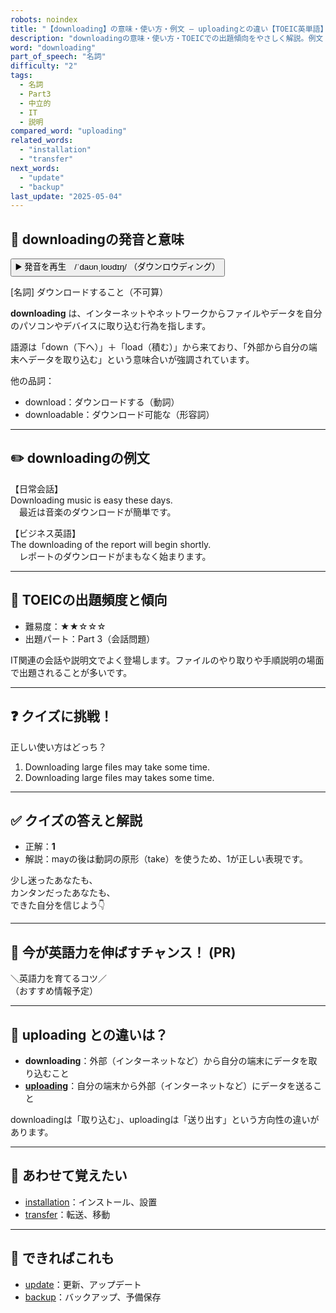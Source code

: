 ```yaml
---
robots: noindex
title: "【downloading】の意味・使い方・例文 ― uploadingとの違い【TOEIC英単語】"
description: "downloadingの意味・使い方・TOEICでの出題傾向をやさしく解説。例文・クイズ付きでuploadingとの違いもわかりやすく学べます。"
word: "downloading"
part_of_speech: "名詞"
difficulty: "2"
tags:
  - 名詞
  - Part3
  - 中立的
  - IT
  - 説明
compared_word: "uploading"
related_words:
  - "installation"
  - "transfer"
next_words:
  - "update"
  - "backup"
last_update: "2025-05-04"
---
```


## 🔰 downloadingの発音と意味

<button class="play-audio" onclick="playTTS('downloading')">
  <span class="play-audio-main">
    ▶️ 発音を再生　/ˈdaʊnˌloʊdɪŋ/
  </span>
  <span class="play-audio-sub">
    （ダウンロウディング）
  </span>
</button>

[名詞] ダウンロードすること（不可算）

**downloading** は、インターネットやネットワークからファイルやデータを自分のパソコンやデバイスに取り込む行為を指します。

語源は「down（下へ）」＋「load（積む）」から来ており、「外部から自分の端末へデータを取り込む」という意味合いが強調されています。

他の品詞：  
- download：ダウンロードする（動詞）
- downloadable：ダウンロード可能な（形容詞）

---

## ✏️ downloadingの例文

【日常会話】  
Downloading music is easy these days.  
　最近は音楽のダウンロードが簡単です。

【ビジネス英語】  
The downloading of the report will begin shortly.  
　レポートのダウンロードがまもなく始まります。

---

## 🎯 TOEICの出題頻度と傾向

- 難易度：★★☆☆☆
- 出題パート：Part 3（会話問題）

IT関連の会話や説明文でよく登場します。ファイルのやり取りや手順説明の場面で出題されることが多いです。

---

## ❓ クイズに挑戦！

正しい使い方はどっち？

1. Downloading large files may take some time.  
2. Downloading large files may takes some time.

---

## ✅ クイズの答えと解説

- 正解：**1**
- 解説：mayの後は動詞の原形（take）を使うため、1が正しい表現です。

少し迷ったあなたも、  
カンタンだったあなたも、  
できた自分を信じよう👇️

---

## 🚀 今が英語力を伸ばすチャンス！ (PR)

<div class="info-center">
＼英語力を育てるコツ／<br>  
（おすすめ情報予定）
</div>

---

## 🤔  uploading との違いは？

- **downloading**：外部（インターネットなど）から自分の端末にデータを取り込むこと
- **[uploading](/word/uploading)**：自分の端末から外部（インターネットなど）にデータを送ること

downloadingは「取り込む」、uploadingは「送り出す」という方向性の違いがあります。

---

## 🧩 あわせて覚えたい

- [installation](/word/installation)：インストール、設置
- [transfer](/word/transfer)：転送、移動

---

## 📖 できればこれも

- [update](/word/update)：更新、アップデート
- [backup](/word/backup)：バックアップ、予備保存

<!-- cvid: aid49_bid04 -->
